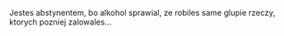 Jestes abstynentem, bo alkohol sprawial, ze robiles same glupie rzeczy, ktorych pozniej zalowales...